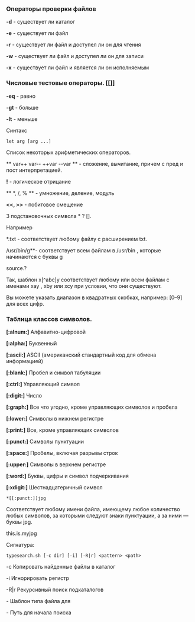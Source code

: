 ### Операторы проверки файлов

**-d** - существует ли каталог

**-e** - существует ли файл

**-r** - существует ли файл и доступел ли он для чтения

**-w** - существует ли файл и доступел ли он для записи

**-x** -  существует ли файл и является ли он исполняемым

### Числовые тестовые операторы. [[]]

**-eq** - равно

**-gt** - больше

**-lt** - меньше

Синтакс

    let arg [arg ...]


Список некоторых арифметических операторов.

** var++ var-- ++var --var ** - сложение, вычитание, причем с пред и пост интерпретацией.

**!** - логическое отрицание

** *, /, % ** - умножение, деление, модуль

**<<, >>** - побитовое смещение

3 подстановочных символа * ? [].

Например 

*.txt - соответствует любому файлу с расширением txt.

/usr/bin/g\**- соответствует всем файлам в /usr/bin , которые начинаются с буквы g

source.? 


Так, шаблон x[^abc]y соответствует любому или всем файлам с именами xay , xby или xcy при условии, что они существуют. 

Вы можете указать диапазон в квадратных скобках, например: [0–9] для всех цифр.


### Таблица классов символов.

**[:alnum:]** Алфавитно-цифровой

**[:alpha:]** Буквенный

**[:ascii:]** ASCII (американский стандартный код для обмена информацией)

**[:blank:]** Пробел и символ табуляции

**[:ctrl:]**  Управляющий символ

**[:digit:]** Число

**[:graph:]** Все что угодно, кроме управляющих символов и пробела

**[:lower:]** Символы в нижнем регистре

**[:print:]** Все, кроме управляющих символов

**[:punct:]** Символы пунктуации

**[:space:]** Пробелы, включая разрывы строк

**[:upper:]** Символы в верхнем регистре

**[:word:]** Буквы, цифры и символ подчеркивания

**[:xdigit:]** Шестнадцатеричный символ



    *[[:punct:]]jpg

Cоответствует любому имени файла, имеющему любое количество любых
символов, за которыми следуют знаки пунктуации, а за ними — буквы jpg.

this.is.myjpg



Сигнатура:

    typesearch.sh [-c dir] [-i] [-R|r] <pattern> <path>

-c Копировать найденные файлы в каталог

-i Игнорировать регистр

-R|r Рекурсивный поиск подкаталогов

<pattern>  - Шаблон типа файла для

<path>  - Путь для начала поиска

